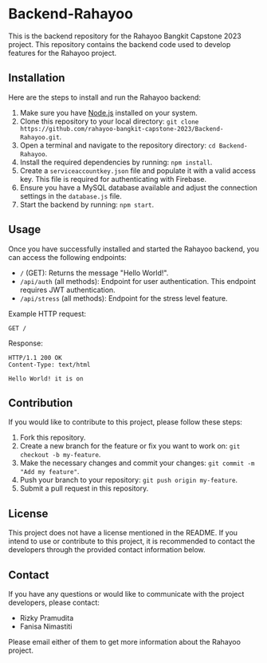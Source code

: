 # Backend-Rahayoo

This is the backend repository for the Rahayoo Bangkit Capstone 2023 project. This repository contains the backend code used to develop features for the Rahayoo project.

## Installation

Here are the steps to install and run the Rahayoo backend:

1. Make sure you have [Node.js](https://nodejs.org/) installed on your system.
2. Clone this repository to your local directory: `git clone https://github.com/rahayoo-bangkit-capstone-2023/Backend-Rahayoo.git`.
3. Open a terminal and navigate to the repository directory: `cd Backend-Rahayoo`.
4. Install the required dependencies by running: `npm install`.
5. Create a `serviceaccountkey.json` file and populate it with a valid access key. This file is required for authenticating with Firebase.
6. Ensure you have a MySQL database available and adjust the connection settings in the `database.js` file.
7. Start the backend by running: `npm start`.

## Usage

Once you have successfully installed and started the Rahayoo backend, you can access the following endpoints:

- `/` (GET): Returns the message "Hello World!".
- `/api/auth` (all methods): Endpoint for user authentication. This endpoint requires JWT authentication.
- `/api/stress` (all methods): Endpoint for the stress level feature.

Example HTTP request:

```
GET /
```

Response:

```
HTTP/1.1 200 OK
Content-Type: text/html

Hello World! it is on
```

## Contribution

If you would like to contribute to this project, please follow these steps:

1. Fork this repository.
2. Create a new branch for the feature or fix you want to work on: `git checkout -b my-feature`.
3. Make the necessary changes and commit your changes: `git commit -m "Add my feature"`.
4. Push your branch to your repository: `git push origin my-feature`.
5. Submit a pull request in this repository.

## License

This project does not have a license mentioned in the README. If you intend to use or contribute to this project, it is recommended to contact the developers through the provided contact information below.

## Contact

If you have any questions or would like to communicate with the project developers, please contact:

- Rizky Pramudita
- Fanisa Nimastiti

Please email either of them to get more information about the Rahayoo project.
